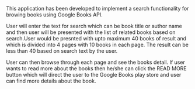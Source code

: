 This application has been developed to implement a search functionality for browing books using Google Books API.

User will enter the text for search which can be book title or author name and then user will be presented with the list of related books based on search.User would be presnted with upto maximum 40 books of result and which is divided into 4 pages with 10 books in each page. The result can be less than 40 based on search text by the user.

User can then browse through each page and see the books detail. If user wants to read more about the books then he/she can click the READ MORE button which will direct the user to the Google Books play store and user can find more details about the book.

